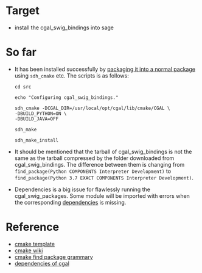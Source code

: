 # Target
- install the cgal_swig_bindings into sage

# So far
- It has been installed successfully by [packaging it into a normal package](https://doc.sagemath.org/html/en/developer/packaging.html) using ```sdh_cmake``` etc. The scripts is as follows:
  ```
  cd src

  echo "Configuring cgal_swig_bindings."

  sdh_cmake -DCGAL_DIR=/usr/local/opt/cgal/lib/cmake/CGAL \
  -DBUILD_PYTHON=ON \
  -DBUILD_JAVA=OFF

  sdh_make

  sdh_make_install
  ```
- It should be mentioned that the tarball of cgal_swig_bindings is not the same as the tarball compressed by the folder downloaded from cgal_swig_bindings. The difference between them is changing from ```find_package(Python COMPONENTS Interpreter Development)``` to ```find_package(Python 3.7 EXACT COMPONENTS Interpreter Development)```.

- Dependencies is a big issue for flawlessly running the cgal_swig_packages. Some module will be imported with errors when the corresponding [dependencies](https://doc.cgal.org/latest/Manual/thirdparty.html) is missing.


# Reference
- [cmake template](https://mjmorse.com/blog/cmake-template/)
- [cmake wiki](https://gitlab.kitware.com/cmake/community/-/wikis/home)
- [cmake find package grammary](https://cmake.org/cmake/help/latest/command/find_package.html#search-procedure)
- [dependencies of cgal](https://doc.cgal.org/latest/Manual/thirdparty.html)
